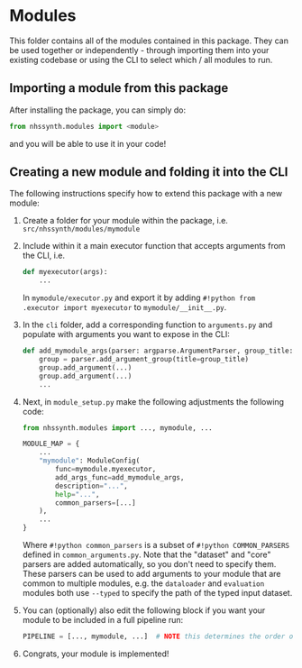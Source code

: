# Modules

This folder contains all of the modules contained in this package. They can be used together or independently - through importing them into your existing codebase or using the CLI to select which / all modules to run.

## Importing a module from this package

After installing the package, you can simply do:
```python
from nhssynth.modules import <module>
```
and you will be able to use it in your code!

## Creating a new module and folding it into the CLI

The following instructions specify how to extend this package with a new module:

1. Create a folder for your module within the package, i.e. `src/nhssynth/modules/mymodule`
2. Include within it a main executor function that accepts arguments from the CLI, i.e.

    ```python
    def myexecutor(args):
        ...
    ```

    In `mymodule/executor.py` and export it by adding `#!python from .executor import myexecutor` to `mymodule/__init__.py`.

3. In the `cli` folder, add a corresponding function to `arguments.py` and populate with arguments you want to expose in the CLI:

    ```python
    def add_mymodule_args(parser: argparse.ArgumentParser, group_title: str, overrides=False):
        group = parser.add_argument_group(title=group_title)
        group.add_argument(...)
        group.add_argument(...)
        ...
    ```

4. Next, in `module_setup.py` make the following adjustments the following code:

    ```python
    from nhssynth.modules import ..., mymodule, ...
    ```

    ```python hl_lines="3 4 5 6 7 8 9"
    MODULE_MAP = {
        ...
        "mymodule": ModuleConfig(
            func=mymodule.myexecutor,
            add_args_func=add_mymodule_args,
            description="...",
            help="...",
            common_parsers=[...]
        ),
        ...
    }
    ```

    Where `#!python common_parsers` is a subset of `#!python COMMON_PARSERS` defined in `common_arguments.py`. Note that the "dataset" and "core" parsers are added automatically, so you don't need to specify them. These parsers can be used to add arguments to your module that are common to multiple modules, e.g. the `dataloader` and `evaluation` modules both use `--typed` to specify the path of the typed input dataset.

5. You can (optionally) also edit the following block if you want your module to be included in a full pipeline run:

    ```python
    PIPELINE = [..., mymodule, ...]  # NOTE this determines the order of a pipeline run
    ```

6. Congrats, your module is implemented!

